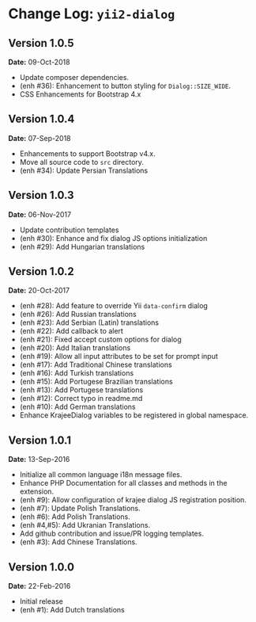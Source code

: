 Change Log: `yii2-dialog`
=========================

## Version 1.0.5

**Date:** 09-Oct-2018

- Update composer dependencies.
- (enh #36): Enhancement to button styling for `Dialog::SIZE_WIDE`.
- CSS Enhancements for Bootstrap 4.x

## Version 1.0.4

**Date:** 07-Sep-2018

- Enhancements to support Bootstrap v4.x.
- Move all source code to `src` directory.
- (enh #34): Update Persian Translations

## Version 1.0.3

**Date:** 06-Nov-2017

- Update contribution templates
- (enh #30): Enhance and fix dialog JS options initialization
- (enh #29): Add Hungarian translations

## Version 1.0.2

**Date:** 20-Oct-2017

- (enh #28): Add feature to override Yii `data-confirm` dialog
- (enh #26): Add Russian translations
- (enh #23): Add Serbian (Latin) translations
- (enh #22): Add callback to alert
- (enh #21): Fixed accept custom options for dialog
- (enh #20): Add Italian translations
- (enh #19): Allow all input attributes to be set for prompt input
- (enh #17): Add Traditional Chinese translations
- (enh #16): Add Turkish translations
- (enh #15): Add Portugese Brazilian translations
- (enh #13): Add Portugese translations
- (enh #12): Correct typo in readme.md
- (enh #10): Add German translations
- Enhance KrajeeDialog variables to be registered in global namespace.

## Version 1.0.1

**Date:** 13-Sep-2016

- Initialize all common language i18n message files.
- Enhance PHP Documentation for all classes and methods in the extension.
- (enh #9): Allow configuration of krajee dialog JS registration position.
- (enh #7): Update Polish Translations.
- (enh #6): Add Polish Translations.
- (enh #4,#5): Add Ukranian Translations.
- Add github contribution and issue/PR logging templates.
- (enh #3): Add Chinese Translations.

## Version 1.0.0

**Date:** 22-Feb-2016

- Initial release
- (enh #1): Add Dutch translations
